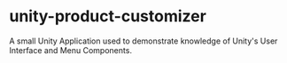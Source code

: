 # unity-product-customizer
A small Unity Application used to demonstrate knowledge of Unity's User Interface and Menu Components.
